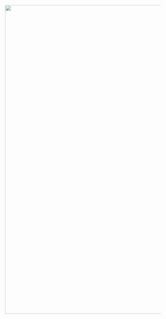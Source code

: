 <div id="header" align="center">
  <img src="https://external-content.duckduckgo.com/iu/?u=https%3A%2F%2Ftse1.mm.bing.net%2Fth%3Fid%3DOIP.8Tci9uEjteO_x3JIAfjhzgHaCz%26pid%3DApi&f=1&ipt=10c9de825c7c8876f04dd97505de7f32cd235bb74802fceceb3ac6ce03e2d285&ipo=images" width="1000"/>
</div>
